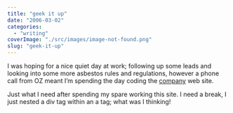 ```yaml
---
title: "geek it up"
date: "2006-03-02"
categories: 
  - "writing"
coverImage: "./src/images/image-not-found.png"
slug: "geek-it-up"
---
```


I was hoping for a nice quiet day at work; following up some leads and looking into some more asbestos rules and regulations, however a phone call from OZ meant I’m spending the day coding the [company](http://www.oscarproducts.com) web site.

Just what I need after spending my spare working this site. I need a break, I just nested a div tag within an a tag; what was I thinking!
